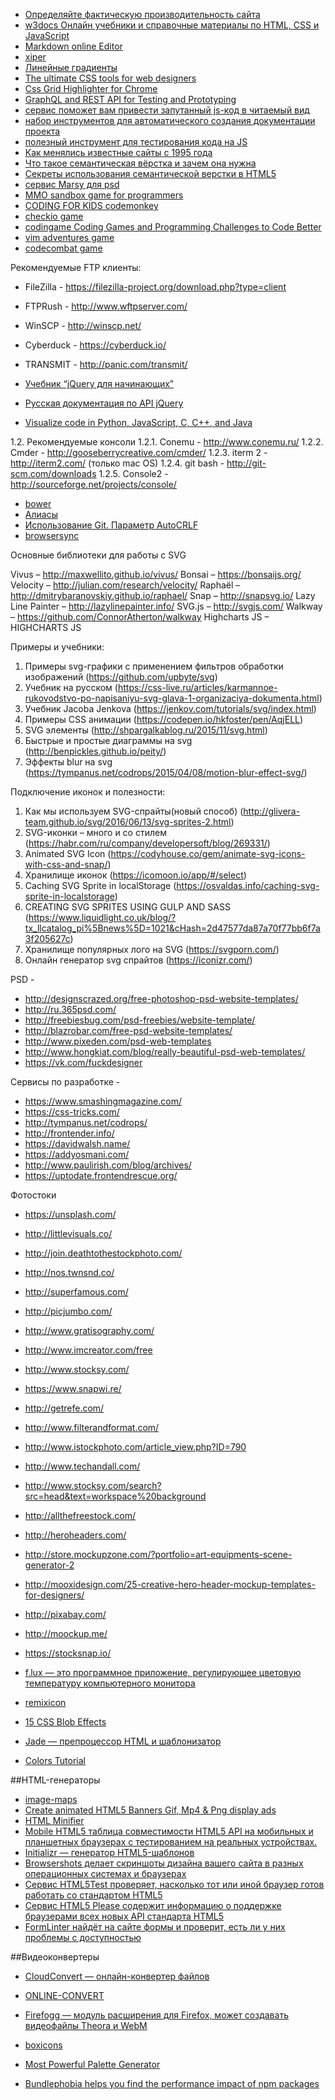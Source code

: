 
- [Определяйте фактическую производительность сайта](https://pagespeed.web.dev/)
- [w3docs Онлайн учебники и справочные материалы по HTML, CSS и JavaScript](https://ru.w3docs.com/)
- [Markdown online Editor](https://dillinger.io/)
- [xiper](https://xiper.net/index.html)
- [Линейные градиенты](http://css.yoksel.ru/linear-gradients/)
- [The ultimate CSS tools for web designers](https://www.cssmatic.com/gradient-generator#/-moz/-linear/-gradient/%28left/%2C/%20rgba/%28248/%2C80/%2C50/%2C1/%29/%200/%25/%2C/%20rgba/%28241/%2C111/%2C92/%2C1/%29/%2050/%25/%2C/%20rgba/%28246/%2C41/%2C12/%2C1/%29/%2051/%25/%2C/%20rgba/%28240/%2C47/%2C23)
- [Css Grid Highlighter for Chrome](https://github.com/ademilter/chrome-css-grid-highlighter/blob/master/README.md)
- [GraphQL and REST API for Testing and Prototyping](https://gorest.co.in/)
- [сервис поможет вам привести запутанный js-код в читаемый вид](http://jsnice.org/)
- [набор инструментов для автоматического создания документации проекта](https://jsdoc.app/)
- [полезный инструмент для тестирования кода на JS](https://jasmine.github.io/)
- [Как менялись известные сайты с 1995 года](https://zen.yandex.ru/media/seotiv/kak-menialis-izvestnye-saity-s-1995-goda-5ef17a93f3ff954d3607ecd1)
- [Что такое семантическая вёрстка и зачем она нужна](https://htmlacademy.ru/blog/articles/semantics)
- [Секреты использования семантической верстки в HTML5](https://medium.com/@stasonmars/%D1%81%D0%B5%D0%BA%D1%80%D0%B5%D1%82%D1%8B-%D0%B8%D1%81%D0%BF%D0%BE%D0%BB%D1%8C%D0%B7%D0%BE%D0%B2%D0%B0%D0%BD%D0%B8%D1%8F-%D1%81%D0%B5%D0%BC%D0%B0%D0%BD%D1%82%D0%B8%D1%87%D0%B5%D1%81%D0%BA%D0%BE%D0%B8%CC%86-%D0%B2%D0%B5%D1%80%D1%81%D1%82%D0%BA%D0%B8-%D0%B2-html5-c7cd5e6f1ebb)
- [сервис Marsy для psd](https://www.markupeasy.ru/)
- [MMO sandbox game for programmers](https://screeps.com/)
- [CODING FOR KIDS codemonkey](https://www.codemonkey.com/)
- [checkio game](https://checkio.org/)
- [codingame Coding Games and Programming Challenges to Code Better](https://www.codingame.com/start)
- [vim adventures game](https://vim-adventures.com/)
- [codecombat game](https://codecombat.com/play)


Рекомендуемые FTP клиенты:
- FileZilla - https://filezilla-project.org/download.php?type=client
- FTPRush - http://www.wftpserver.com/
- WinSCP - http://winscp.net/
- Cyberduck - https://cyberduck.io/
- TRANSMIT - http://panic.com/transmit/


- [Учебник “jQuery для начинающих”](https://anton.shevchuk.name/jquery-book/)
- [Русская документация по API jQuery](https://jquery-docs.ru/)
- [Visualize code in Python, JavaScript, C, C++, and Java](https://pythontutor.com/visualize.html#mode=edit)

1.2.	Рекомендуемые консоли
1.2.1.	Conemu - http://www.conemu.ru/ 
1.2.2.	Cmder - http://gooseberrycreative.com/cmder/ 
1.2.3.	iterm 2 - http://iterm2.com/ (только mac OS)
1.2.4.	git bash - http://git-scm.com/downloads 
1.2.5.	Console2 - http://sourceforge.net/projects/console/ 

- [bower](http://bower.io/)
- [Алиасы](https://githowto.com/ru/aliases)
- [Использование Git. Параметр AutoCRLF](https://jenyay.net/Git/Autocrlf)
- [browsersync](https://browsersync.io/)


Основные библиотеки для работы с SVG

Vivus – http://maxwellito.github.io/vivus/
Bonsai – https://bonsaijs.org/
Velocity –   http://julian.com/research/velocity/
Raphaël – http://dmitrybaranovskiy.github.io/raphael/ 
Snap – http://snapsvg.io/
Lazy Line Painter – http://lazylinepainter.info/
SVG.js – http://svgjs.com/
Walkway – https://github.com/ConnorAtherton/walkway
Highcharts JS – HIGHCHARTS JS

Примеры и учебники: 

1.	Примеры svg-графики с применением фильтров обработки изображений (https://github.com/upbyte/svg)
2.	Учебник на русском (https://css-live.ru/articles/karmannoe-rukovodstvo-po-napisaniyu-svg-glava-1-organizaciya-dokumenta.html)
4.	Учебник Jacoba Jenkova (https://jenkov.com/tutorials/svg/index.html)
5.	Примеры CSS анимации (https://codepen.io/hkfoster/pen/AqjELL)
7.	SVG элементы (http://shpargalkablog.ru/2015/11/svg.html)
8.	Быстрые и простые диаграммы на svg (http://benpickles.github.io/peity/)
9.	Эффекты blur на svg (https://tympanus.net/codrops/2015/04/08/motion-blur-effect-svg/)

Подключение иконок и полезности:

1.	Как мы используем SVG-спрайты(новый способ) (http://glivera-team.github.io/svg/2016/06/13/svg-sprites-2.html)
2.	SVG-иконки – много и со стилем (https://habr.com/ru/company/developersoft/blog/269331/)
3.	Animated SVG Icon (https://codyhouse.co/gem/animate-svg-icons-with-css-and-snap/)
4.	Хранилище иконок (https://icomoon.io/app/#/select)
5.	Caching SVG Sprite in localStorage (https://osvaldas.info/caching-svg-sprite-in-localstorage)
6.	CREATING SVG SPRITES USING GULP AND SASS (https://www.liquidlight.co.uk/blog/?tx_llcatalog_pi%5Bnews%5D=1021&cHash=2d47577da87a70f77bb6f7a3f205627c)
7.	Хранилище популярных лого на SVG (https://svgporn.com/)
9.	Онлайн генератор svg спрайтов (https://iconizr.com/)

PSD - 

- http://designscrazed.org/free-photoshop-psd-website-templates/
- http://ru.365psd.com/
- http://freebiesbug.com/psd-freebies/website-template/
- http://blazrobar.com/free-psd-website-templates/
- http://www.pixeden.com/psd-web-templates
- http://www.hongkiat.com/blog/really-beautiful-psd-web-templates/
- https://vk.com/fuckdesigner


Сервисы по разработке -

- https://www.smashingmagazine.com/
- https://css-tricks.com/
- http://tympanus.net/codrops/
- http://frontender.info/
- https://davidwalsh.name/
- https://addyosmani.com/
- http://www.paulirish.com/blog/archives/
- https://uptodate.frontendrescue.org/



Фотостоки

- https://unsplash.com/
- http://littlevisuals.co/
- http://join.deathtothestockphoto.com/
- http://nos.twnsnd.co/
- http://superfamous.com/
- http://picjumbo.com/
- http://www.gratisography.com/
- http://www.imcreator.com/free
- http://www.stocksy.com/
- https://www.snapwi.re/
- http://getrefe.com/
- http://www.filterandformat.com/
- http://www.istockphoto.com/article_view.php?ID=790
- http://www.techandall.com/
- http://www.stocksy.com/search?src=head&text=workspace%20background
- http://allthefreestock.com/
- http://heroheaders.com/
- http://store.mockupzone.com/?portfolio=art-equipments-scene-generator-2
- http://mooxidesign.com/25-creative-hero-header-mockup-templates-for-designers/
- http://pixabay.com/
- http://moockup.me/
- https://stocksnap.io/


- [f.lux — это программное приложение, регулирующее цветовую температуру компьютерного монитора](https://justgetflux.com/)
- [remixicon](https://remixicon.com/)
- [15 CSS Blob Effects](https://freefrontend.com/css-blob-effects/)
- [Jade — препроцессор HTML и шаблонизатор](https://www.reclamare.ua/blog/jade-preprocessor-html-i-shablonizator/)
- [Colors Tutorial](https://www.w3schools.com/colors/default.asp)

##HTML-генераторы
- [image-maps](https://www.image-maps.com/)
- [Create animated HTML5 Banners Gif, Mp4 & Png display ads](https://onlymega.com/#/)
- [HTML Minifier](http://kangax.github.io/html-minifier/)
- [Mobile HTML5 таблица совместимости HTML5 API на мобильных и планшетных браузерах с тестированием на реальных устройствах.](http://mobilehtml5.org/)
- [Initializr — генератор HTML5-шаблонов](http://www.initializr.com/)
- [Browsershots делает скриншоты дизайна вашего сайта в разных операционных системах и браузерах](https://browsershots.org/)
- [Сервис HTML5Test проверяет, насколько тот или иной браузер готов работать со стандартом HTML5](http://html5test.com/)
- [Сервис HTML5 Please содержит информацию о поддержке браузерами всех новых API стандарта HTML5](https://html5please.com/)
- [FormLinter найдёт на сайте формы и проверит, есть ли у них проблемы с доступностью](https://formlinter.com/)

##Видеоконвертеры 
- [CloudConvert — онлайн-конвертер файлов](https://cloudconvert.com/)
- [ONLINE-CONVERT](https://www.online-convert.com/ru)
- [Firefogg — модуль расширения для Firefox, может создавать видеофайлы Theora и WebM](http://www.firefogg.org/)

- [boxicons](https://boxicons.com/usage#import-css)
- [Most Powerful Palette Generator](https://colors.dopely.top/)
- [Bundlephobia helps you find the performance impact of npm packages](https://bundlephobia.com/)
